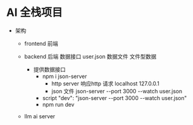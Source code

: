 # AI 全栈项目


- 架构
  - frontend 前端
  - backend 后端
    数据接口 user.json 数据文件
    文件型数据

     - 提供数据接口
        - npm i  json-server
          - http server  响应http 请求 localhost 127.0.0.1
          - json 文件 json-server  --port 3000 --watch user.json
        - script 
          "dev": "json-server --port 3000 --watch user.json"
        - npm run dev
  - llm  ai server